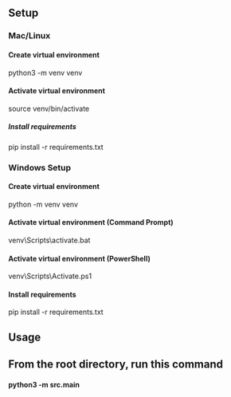 ## Setup

### Mac/Linux
#### Create virtual environment
python3 -m venv venv

#### Activate virtual environment
source venv/bin/activate

##### Install requirements
pip install -r requirements.txt


### Windows Setup
#### Create virtual environment
python -m venv venv

#### Activate virtual environment (Command Prompt)
venv\Scripts\activate.bat

#### Activate virtual environment (PowerShell)
venv\Scripts\Activate.ps1

#### Install requirements
pip install -r requirements.txt


## Usage
## From the root directory, run this command
#### python3 -m src.main
